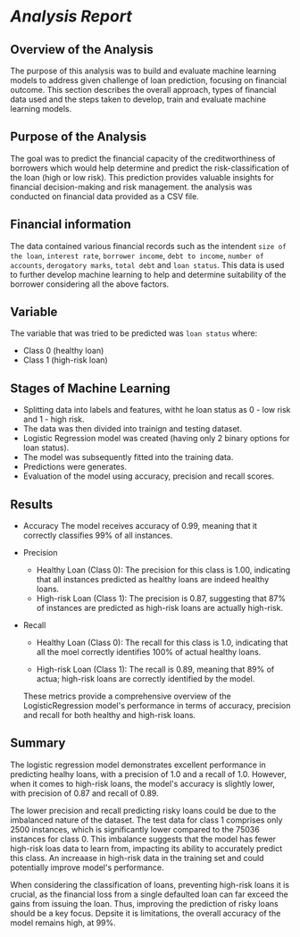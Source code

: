 # *Analysis Report*

## Overview of the Analysis


The purpose of this analysis was to build and evaluate machine learning models to address given challenge of loan prediction, focusing on financial outcome. This section describes the overall approach, types of financial data used and the steps taken to develop, train and evaluate machine learning models. 

## Purpose of the Analysis

The goal was to predict the financial capacity of the creditworthiness of borrowers which would help determine and predict the risk-classification of the loan (high or low risk). This prediction provides valuable insights for financial decision-making and risk management. the analysis was conducted on financial data provided as a CSV file.

## Financial information

The data contained various financial records such as the intendent `size of the loan`, `interest rate`, `borrower income`, `debt to income`, `number of accounts`, `derogatory marks`, `total debt` and `loan status`. This data is used to further develop machine learning to help and determine suitability of the borrower considering all the above factors.

## Variable
The variable that was tried to be predicted was `loan status` where:
* Class 0 (healthy loan)
* Class 1 (high-risk loan)

## Stages of Machine Learning 

 * Splitting data into labels and features, witht he loan status as 0 - low risk and 1 - high risk.
 * The data was then divided into trainign and testing dataset.
 * Logistic Regression model was created (having only 2 binary options for loan status).
 * The model was subsequently fitted into the training data.
 * Predictions were generates.
 * Evaluation of the model using accuracy, precision and recall scores.


## Results

* Accuracy
    The model receives accuracy of 0.99, meaning that it correctly classifies 99% of all instances.

* Precision
    - Healthy Loan (Class 0): The precision for this class is 1.00, indicating that all instances predicted as healthy loans are indeed healthy loans.
    - High-risk Loan (Class 1): The precision is 0.87, suggesting that 87% of instances are predicted as high-risk loans are actually high-risk.

* Recall
    - Healthy Loan (Class 0): The recall for this class is 1.0, indicating that all the moel correctly identifies 100% of actual healthy loans.

    - High-risk Loan (Class 1): The recall is 0.89, meaning that 89% of actua; high-risk loans are correctly identified by the model.

    These metrics provide a comprehensive overview of the LogisticRegression model's performance in terms of accuracy, precision and recall for both healthy and high-risk loans.


## Summary

The logistic regression model demonstrates excellent performance in predicting healhy loans, with a precision of 1.0 and a recall of 1.0. However, when it comes to high-risk loans, the model's accuracy is slightly lower, with precision of 0.87 and recall of 0.89.

The lower precision and recall predicting risky loans could be due to the imbalanced nature of the dataset. The test data for class 1 comprises only 2500 instances, which is significantly lower compared to the 75036 instances for class 0. This imbalance suggests that the model has fewer high-risk loas data to learn from, impacting its ability to accurately predict this class. An increaase in high-risk data in the training set and could potentially improve model's performance.


When considering the classification of loans, preventing high-risk loans it is crucial, as the financial loss from a single defaulted loan can far exceed the gains from issuing the loan. Thus, improving the prediction of risky loans should be a key focus. Depsite it is limitations, the overall accuracy of the model remains high, at 99%.
